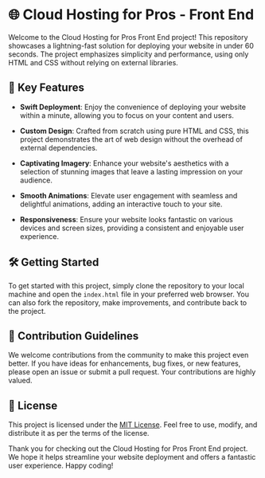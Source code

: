 # 🌐 Cloud Hosting for Pros - Front End

Welcome to the Cloud Hosting for Pros Front End project! This repository showcases a lightning-fast solution for deploying your website in under 60 seconds. The project emphasizes simplicity and performance, using only HTML and CSS without relying on external libraries.

## 🚀 Key Features

- **Swift Deployment**: Enjoy the convenience of deploying your website within a minute, allowing you to focus on your content and users.

- **Custom Design**: Crafted from scratch using pure HTML and CSS, this project demonstrates the art of web design without the overhead of external dependencies.

- **Captivating Imagery**: Enhance your website's aesthetics with a selection of stunning images that leave a lasting impression on your audience.

- **Smooth Animations**: Elevate user engagement with seamless and delightful animations, adding an interactive touch to your site.

- **Responsiveness**: Ensure your website looks fantastic on various devices and screen sizes, providing a consistent and enjoyable user experience.

## 🛠️ Getting Started

To get started with this project, simply clone the repository to your local machine and open the `index.html` file in your preferred web browser. You can also fork the repository, make improvements, and contribute back to the project.

## 🤝 Contribution Guidelines

We welcome contributions from the community to make this project even better. If you have ideas for enhancements, bug fixes, or new features, please open an issue or submit a pull request. Your contributions are highly valued.

## 📄 License

This project is licensed under the [MIT License](LICENSE). Feel free to use, modify, and distribute it as per the terms of the license.

Thank you for checking out the Cloud Hosting for Pros Front End project. We hope it helps streamline your website deployment and offers a fantastic user experience. Happy coding!
